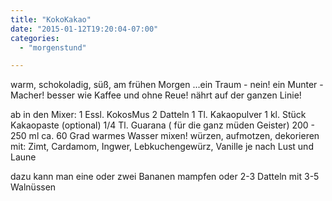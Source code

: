 ```yaml
---
title: "KokoKakao"
date: "2015-01-12T19:20:04-07:00"
categories:
  - "morgenstund"

---
```


warm, schokoladig, süß, am frühen Morgen ...ein Traum  - nein!
ein Munter - Macher!
besser wie Kaffee und ohne Reue!
nährt auf der ganzen Linie!

ab in den Mixer:
1 Essl. KokosMus
2 Datteln
1 Tl. Kakaopulver
1 kl. Stück Kakaopaste (optional)
1/4 Tl. Guarana ( für die ganz müden Geister)
200 - 250 ml ca. 60 Grad warmes Wasser
mixen!
würzen, aufmotzen, dekorieren mit:
Zimt, Cardamom, Ingwer,  Lebkuchengewürz, Vanille je nach Lust und Laune

dazu kann man eine oder zwei Bananen mampfen
oder 2-3 Datteln mit  3-5 Walnüssen
